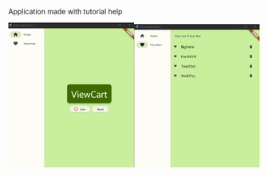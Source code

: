 Application made with tutorial help

<img src="screenshoots/Screenshot_1.png" width="50%"/><img src="screenshoots/Screenshot_2.png" width="50%"/>
